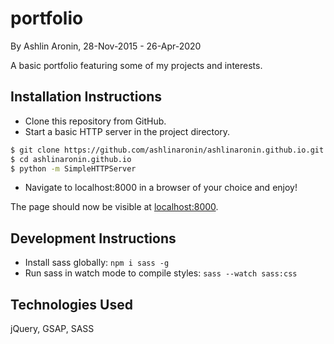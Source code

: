 # portfolio
By Ashlin Aronin, 28-Nov-2015 - 26-Apr-2020

A basic portfolio featuring some of my projects and interests.

## Installation Instructions
* Clone this repository from GitHub.
* Start a basic HTTP server in the project directory.
```sh
$ git clone https://github.com/ashlinaronin/ashlinaronin.github.io.git
$ cd ashlinaronin.github.io
$ python -m SimpleHTTPServer
```
* Navigate to localhost:8000 in a browser of your choice and enjoy!

The page should now be visible at [localhost:8000](http://localhost:8000/).


## Development Instructions
* Install sass globally: `npm i sass -g`
* Run sass in watch mode to compile styles: `sass --watch sass:css`

## Technologies Used
jQuery, GSAP, SASS
